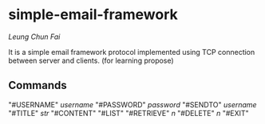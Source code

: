 # simple-email-framework
*Leung Chun Fai*

It is a simple email framework protocol implemented using TCP connection between server and clients. (for learning propose)

## Commands
"#USERNAME" *username*
"#PASSWORD" *password*
"#SENDTO" *username*
"#TITLE" *str*
"#CONTENT"
"#LIST"
"#RETRIEVE" *n*
"#DELETE" *n*
"#EXIT"

